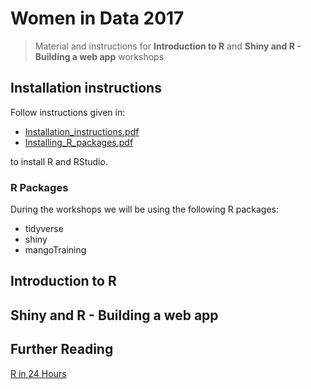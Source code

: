 
# Women in Data 2017

> Material and instructions for **Introduction to R** and **Shiny and R - Building a web app** workshops


## Installation instructions 
Follow instructions given in:
* [Installation_instructions.pdf](https://github.com/MangoTheCat/Women-in-Data/blob/feature/intro_to_R_jelena/Installation_instructions.pdf)
* [Installing_R_packages.pdf](https://github.com/MangoTheCat/Women-in-Data/blob/feature/intro_to_R_jelena/Installing_R_packages.pdf)

to install R and RStudio. 

### R Packages
During the workshops we will be using the following R packages:
* tidyverse
* shiny
* mangoTraining

## Introduction to R  

## Shiny and R - Building a web app

## Further Reading

[R in 24 Hours](https://www.amazon.co.uk/24-Hours-Sams-Teach-Yourself/dp/0672338483)
